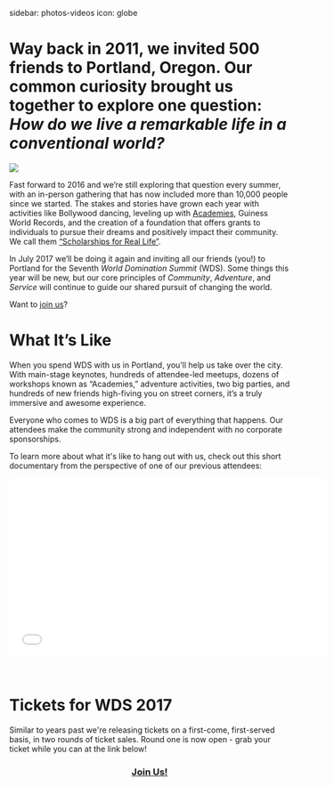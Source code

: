 sidebar: photos-videos
icon: globe

# Way back in 2011, we invited 500 friends to Portland, Oregon. Our common curiosity brought us together to explore one question: *How do we live a remarkable life in a conventional world?* 

<div class="zig-zags_blue"></div>

<img id="story-img-1" src="/images/story/circle-1.jpg"/>

Fast forward to 2016 and we’re still exploring that question every summer, with an in-person gathering that has now included more than 10,000 people since we started. The stakes and stories have grown each year with activities like Bollywood dancing, leveling up with [Academies](/academies), Guiness World Records, and the creation of a foundation that offers grants to individuals to pursue their dreams and positively impact their community. We call them [“Scholarships for Real Life”](/foundation).

In July 2017 we’ll be doing it again and inviting all our friends (you!) to Portland for the Seventh *World Domination Summit* (WDS). Some things this year will be new, but our core principles of *Community*, *Adventure*, and *Service* will continue to guide our shared pursuit of changing the world. 

Want to [join us](/register)?

# **What It’s Like**
 
When you spend WDS with us in Portland, you’ll help us take over the city. With main-stage keynotes, hundreds of attendee-led meetups, dozens of workshops known as “Academies,” adventure activities, two big parties, and hundreds of new friends high-fiving you on street corners, it’s a truly immersive and awesome experience.
 
Everyone who comes to WDS is a big part of everything that happens. Our attendees make the community strong and independent with no corporate sponsorships. 

To learn more about what it's like to hang out with us, check out this short documentary from the perspective of one of our previous attendees:

<iframe src="//player.vimeo.com/video/109903000?title=0&amp;byline=0&amp;portrait=0&amp;color=adbf27" width="570" height="321" frameborder="0" webkitallowfullscreen mozallowfullscreen allowfullscreen></iframe>

&nbsp;

<div class="zig-zags_blue"></div>

# **Tickets for WDS 2017**

Similar to years past we're releasing tickets on a first-come, first-served basis, in two rounds of ticket sales. Round one is now open - grab your ticket while you can at the link below!

### <center><a href="https://2017.worlddominationsummit.com/" target="blank"> Join Us!</a></center>

<!--# 
<a href="/academies" class="register-banner"><span class="reg-heading">Register now for Academies!</span><span class="reg-subhead">The main stage show is sold out, but you can still attend WDS Academies.</span></a>
-->
